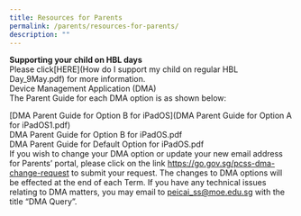 ```yaml
---
title: Resources for Parents
permalink: /parents/resources-for-parents/
description: ""
---
```

<b> Supporting your child on HBL days</b><br>
Please click[HERE](How do I support my child on regular HBL Day_9May.pdf) for more information.<br>
Device Management Application (DMA)<br>
The Parent Guide for each DMA option is as shown below:<br>

[DMA Parent Guide for Option B for iPadOS](DMA Parent Guide for Option A for iPadOS1.pdf)<br>
DMA Parent Guide for Option B for iPadOS.pdf<br>
DMA Parent Guide for Default Option for iPadOS.pdf<br>
If you wish to change your DMA option or update your new email address for Parents’ portal, please click on the link https://go.gov.sg/pcss-dma-change-request to submit your request. The changes to DMA options will be effected at the end of each Term.
If you have any technical issues relating to DMA matters, you may email to peicai_ss@moe.edu.sg with the title “DMA Query”. <br>